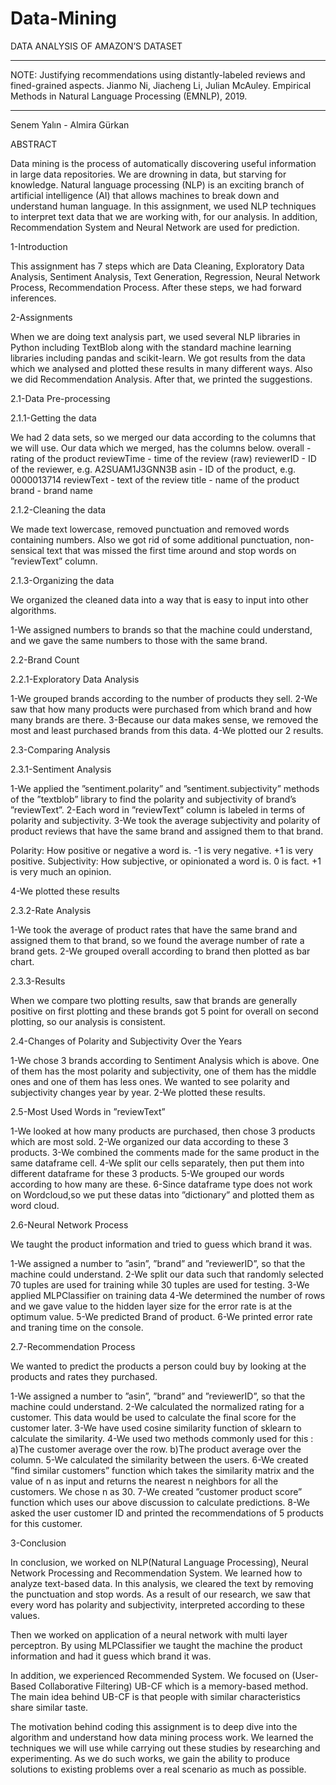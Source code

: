 # Data-Mining
DATA ANALYSIS OF AMAZON’S DATASET

************************
NOTE:
Justifying recommendations using distantly-labeled reviews and fined-grained aspects. Jianmo Ni, Jiacheng Li, Julian McAuley. Empirical Methods in Natural Language Processing (EMNLP), 2019.
************************

Senem Yalın - Almira Gürkan

ABSTRACT

Data mining is the process of automatically discovering useful information in large
data repositories. We are drowning in data, but starving for knowledge. Natural language
processing (NLP) is an exciting branch of artificial intelligence (AI) that allows machines to
break down and understand human language. In this assignment, we used NLP techniques to
interpret text data that we are working with, for our analysis. In addition, Recommendation
System and Neural Network are used for prediction.

1-Introduction

This assignment has 7 steps which are Data Cleaning, Exploratory Data Analysis, Sentiment
Analysis, Text Generation, Regression, Neural Network Process, Recommendation Process. After
these steps, we had forward inferences.

2-Assignments

When we are doing text analysis part, we used several NLP libraries in Python including
TextBlob along with the standard machine learning libraries including pandas and scikit-learn.
We got results from the data which we analysed and plotted these results in many different ways.
Also we did Recommendation Analysis. After that, we printed the suggestions.

2.1-Data Pre-processing

2.1.1-Getting the data

We had 2 data sets, so we merged our data according to the columns that we will use. Our data
which we merged, has the columns below.
overall - rating of the product
reviewTime - time of the review (raw)
reviewerID - ID of the reviewer, e.g. A2SUAM1J3GNN3B
asin - ID of the product, e.g. 0000013714
reviewText - text of the review
title - name of the product
brand - brand name

2.1.2-Cleaning the data

We made text lowercase, removed punctuation and removed words containing numbers. Also
we got rid of some additional punctuation, non-sensical text that was missed the first time
around and stop words on ”reviewText” column.

2.1.3-Organizing the data

We organized the cleaned data into a way that is easy to input into other algorithms.

1-We assigned numbers to brands so that the machine could understand, and we gave the same
numbers to those with the same brand.

2.2-Brand Count

2.2.1-Exploratory Data Analysis

1-We grouped brands according to the number of products they sell.
2-We saw that how many products were purchased from which brand and how many brands
are there.
3-Because our data makes sense, we removed the most and least purchased brands from this
data.
4-We plotted our 2 results.

2.3-Comparing Analysis

2.3.1-Sentiment Analysis

1-We applied the ”sentiment.polarity” and ”sentiment.subjectivity” methods of the ”textblob”
library to find the polarity and subjectivity of brand’s ”reviewText”.
2-Each word in ”reviewText” column is labeled in terms of polarity and subjectivity.
3-We took the average subjectivity and polarity of product reviews that have the same brand
and assigned them to that brand.

Polarity: How positive or negative a word is. -1 is very negative. +1 is very positive.
Subjectivity: How subjective, or opinionated a word is. 0 is fact. +1 is very much an opinion.

4-We plotted these results

2.3.2-Rate Analysis

1-We took the average of product rates that have the same brand and assigned them to that
brand, so we found the average number of rate a brand gets.
2-We grouped overall according to brand then plotted as bar chart.

2.3.3-Results

When we compare two plotting results, saw that brands are generally positive on first plotting
and these brands got 5 point for overall on second plotting, so our analysis is consistent.

2.4-Changes of Polarity and Subjectivity Over the Years

1-We chose 3 brands according to Sentiment Analysis which is above. One of them has the most
polarity and subjectivity, one of them has the middle ones and one of them has less ones. We
wanted to see polarity and subjectivity changes year by year.
2-We plotted these results.

2.5-Most Used Words in ”reviewText”

1-We looked at how many products are purchased, then chose 3 products which are most sold.
2-We organized our data according to these 3 products.
3-We combined the comments made for the same product in the same dataframe cell.
4-We split our cells separately, then put them into different dataframe for these 3 products.
5-We grouped our words according to how many are these.
6-Since dataframe type does not work on Wordcloud,so we put these datas into ”dictionary” and
plotted them as word cloud.

2.6-Neural Network Process

We taught the product information and tried to guess which brand it was.

1-We assigned a number to ”asin”, ”brand” and ”reviewerID”, so that the machine could
understand.
2-We split our data such that randomly selected 70 tuples are used for training while 30 tuples
are used for testing.
3-We applied MLPClassifier on training data
4-We determined the number of rows and we gave value to the hidden layer size for the error
rate is at the optimum value.
5-We predicted Brand of product.
6-We printed error rate and traning time on the console.

2.7-Recommendation Process

We wanted to predict the products a person could buy by looking at the products and rates
they purchased.

1-We assigned a number to ”asin”, ”brand” and ”reviewerID”, so that the machine could
understand.
2-We calculated the normalized rating for a customer. This data would be used to calculate the
final score for the customer later.
3-We have used cosine similarity function of sklearn to calculate the similarity.
4-We used two methods commonly used for this :
a)The customer average over the row.
b)The product average over the column.
5-We calculated the similarity between the users.
6-We created ”find similar customers” function which takes the similarity matrix and the value
of n as input and returns the nearest n neighbors for all the customers. We chose n as 30.
7-We created ”customer product score” function which uses our above discussion to calculate
predictions.
8-We asked the user customer ID and printed the recommendations of 5 products for this
customer.

3-Conclusion

In conclusion, we worked on NLP(Natural Language Processing), Neural Network Processing and Recommendation System. We learned how to analyze text-based data. In this analysis,
we cleared the text by removing the punctuation and stop words. As a result of our research, we
saw that every word has polarity and subjectivity, interpreted according to these values.

Then we worked on application of a neural network with multi layer perceptron. By using
MLPClassifier we taught the machine the product information and had it guess which brand it
was.

In addition, we experienced Recommended System. We focused on (User-Based Collaborative Filtering) UB-CF which is a memory-based method. The main idea behind UB-CF is that
people with similar characteristics share similar taste.

The motivation behind coding this assignment is to deep dive into the algorithm and
understand how data mining process work. We learned the techniques we will use while
carrying out these studies by researching and experimenting. As we do such works, we gain the
ability to produce solutions to existing problems over a real scenario as much as possible.
